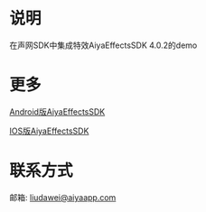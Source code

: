 # 说明
在声网SDK中集成特效AiyaEffectsSDK 4.0.2的demo

# 更多
[Android版AiyaEffectsSDK](https://github.com/aiyaapp/AiyaEffectsAndroid)

[IOS版AiyaEffectsSDK](https://github.com/aiyaapp/AiyaEffectsIOS)


# 联系方式
邮箱: <liudawei@aiyaapp.com>
